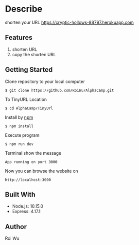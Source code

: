 
# Describe
shorten your URL
https://cryptic-hollows-88797.herokuapp.com

## Features
1. shorten URL
2. copy the shorten URL

## Getting Started
Clone repository to your local computer
```
$ git clone https://github.com/RoiWu/AlphaCamp.git
```
To TinyURL Location 
```
$ cd AlphaCamp/TinyUrl
```
Install by [npm](https://www.npmjs.com/)
```
$ npm install
```
Execute program
```
$ npm run dev 
```
Terminal show the message 
```
App running on port 3000
```
Now you can browse the website on 
```
http://localhost:3000
```
## Built With
* Node.js: 10.15.0
* Express: 4.17.1

## Author
Roi Wu

